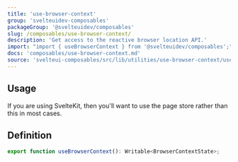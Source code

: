 ```yaml
---
title: 'use-browser-context'
group: 'svelteuidev-composables'
packageGroup: '@svelteuidev/composables'
slug: /composables/use-browser-context/
description: 'Get access to the reactive browser location API.'
import: "import { useBrowserContext } from '@svelteuidev/composables';"
docs: 'composables/use-browser-context.md'
source: 'svelteui-composables/src/lib/utilities/use-browser-context/use-browser-context.ts'
---
```


<script lang='ts'>
    import { Demo, ComposableDemos } from "@svelteuidev/demos";
    import { Heading } from 'components'
</script>

<Heading />

## Usage

If you are using SvelteKit, then you'll want to use the page store rather than this in most cases.

<Demo demo={ComposableDemos.useBrowserContextDemo.usage} />

## Definition

```ts
export function useBrowserContext(): Writable<BrowserContextState>;
```
